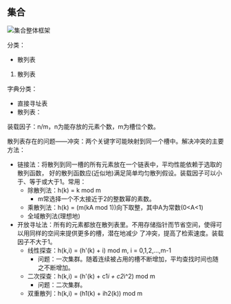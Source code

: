 ## 集合

![集合整体框架](http://my.csdn.net/uploads/201206/02/1338603398_8372.jpg)

分类：
- 散列表

1. 散列表    

字典分类：
- 直接寻址表
- 散列表：

装载因子：n/m，n为能存放的元素个数，m为槽位个数。

散列表存在的问题——冲突：两个关键字可能映射到同一个槽中。解决冲突的主要方法：
- 链接法：将散列到同一槽的所有元素放在一个链表中，平均性能依赖于选取的散列函数，
好的散列函数应(近似地)满足简单均匀散列假设。装载因子可以小于、等于或大于1。常用：
    - 除散列法：h(k) = k mod m
        - m常选择一个不太接近于2的整数幂的素数。
    - 乘散列法：h(k) = (m(kA mod 1))向下取整，其中A为常数(0<A<1)
    - 全域散列法(理想地)
- 开放寻址法：所有的元素都放在散列表里。不用存储指针而节省空间，使得可以用同样的空间来提供更多的槽，潜在地减少
了冲突，提高了检索速度。装载因子不大于1。
    - 线性探查：h(k,i) = (h'(k) + i) mod m, i = 0,1,2,...,m-1
        - 问题：一次集群。随着连续被占用的槽不断增加，平均查找时间也随之不断增加。
    - 二次探查：h(k,i) = (h'(k) + c1*i + c2*i^2) mod m
        - 问题：二次集群。
    - 双重散列：h(k,i) = (h1(k) + ih2(k)) mod m